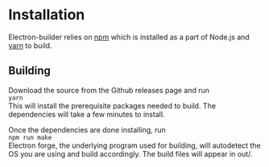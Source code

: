 # Installation
Electron-builder relies on [npm](https://nodejs.org/en/) which is installed as a part of Node.js and [yarn](https://classic.yarnpkg.com/en/) to build.

## Building
Download the source from the Github releases page and run  
```yarn```  
This will install the prerequisite packages needed to build. The dependencies will take a few minutes to install.

Once the dependencies are done installing, run  
```npm run make```  
Electron forge, the underlying program used for building, will autodetect the OS you are using and build accordingly. The build files will appear in out/.